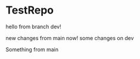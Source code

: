 # TestRepo


hello from branch dev!




new changes from main now!
some changes on dev


Something from main